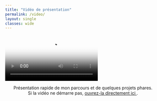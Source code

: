 ```yaml
---
title: "Vidéo de présentation"
permalink: /video/
layout: single
classes: wide
---
```


<div class="video-embed center">
  <video class="video-portrait"
         controls
         preload="metadata"
         playsinline
         poster="{{ '/asset/videos/photo_affichage.jpeg'}}">
    <source src="{{ '/asset/videos/video_presentation.mp4'}}" type="video/mp4">
    Votre navigateur ne supporte pas la vidéo HTML5.
  </video>
</div>

<p class="hero-caption" style="text-align:center;">
  Présentation rapide de mon parcours et de quelques projets phares.
  <br>
  Si la vidéo ne démarre pas, 
  <a href="{{ '/asset/videos/video_presentation.mp4'}}" target="_blank" rel="noopener">
    ouvrez-la directement ici
  </a>.
</p>
